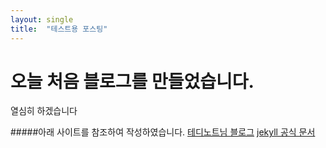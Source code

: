 ```yaml
---
layout: single
title:  "테스트용 포스팅"
---
```


# 오늘 처음 블로그를 만들었습니다.

열심히 하겠습니다

#####아래 사이트를 참조하여 작성하였습니다.
[테디노트님 블로그](https://teddylee777.github.io/)
[jekyll 공식 문서](https://jekyllrb.com/docs/posts/)
